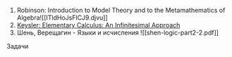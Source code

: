 1) Robinson: Introduction to Model Theory and to the Metamathematics of Algebra![[ITldHoJsFlCJ9.djvu]]
2) [Keysler: Elementary Calculus: An Infinitesimal Approach](https://people.math.wisc.edu/~hkeisler/calc.html)
3) Шень, Верещагин - Языки и исчисления 
![[shen-logic-part2-2.pdf]]

Задачи 

